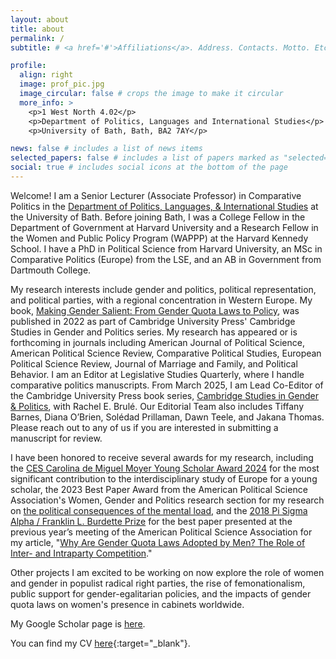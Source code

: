 ```yaml
---
layout: about
title: about
permalink: /
subtitle: # <a href='#'>Affiliations</a>. Address. Contacts. Motto. Etc.

profile:
  align: right
  image: prof_pic.jpg
  image_circular: false # crops the image to make it circular
  more_info: >
    <p>1 West North 4.02</p>
    <p>Department of Politics, Languages and International Studies</p>
    <p>University of Bath, Bath, BA2 7AY</p>

news: false # includes a list of news items
selected_papers: false # includes a list of papers marked as "selected={true}"
social: true # includes social icons at the bottom of the page
---
```


Welcome! I am a Senior Lecturer (Associate Professor) in Comparative Politics in the [Department of Politics, Languages, & International Studies](https://www.bath.ac.uk/departments/department-of-politics-languages-international-studies/) at the University of Bath. Before joining Bath, I was a College Fellow in the Department of Government at Harvard University and a Research Fellow in the Women and Public Policy Program (WAPPP) at the Harvard Kennedy School. I have a PhD in Political Science from Harvard University, an MSc in Comparative Politics (Europe) from the LSE, and an AB in Government from Dartmouth College.

My research interests include gender and politics, political representation, and political parties, with a regional concentration in Western Europe. My book, [Making Gender Salient: From Gender Quota Laws to Policy](https://www.cambridge.org/core/books/making-gender-salient/2D3D592FC6C6B1182203FAA84149E09D), was published in 2022 as part of Cambridge University Press' Cambridge Studies in Gender and Politics series. My research has appeared or is forthcoming in journals including American Journal of Political Science, American Political Science Review, Comparative Political Studies, European Political Science Review, Journal of Marriage and Family, and Political Behavior. I am an Editor at Legislative Studies Quarterly, where I handle comparative politics manuscripts. From March 2025, I am Lead Co-Editor of the Cambridge University Press book series, [Cambridge Studies in Gender & Politics](https://www.cambridge.org/core/series/cambridge-studies-in-gender-and-politics/3F1CE6BE0E125F59DA8D2DBF736B400B), with Rachel E. Brulé. Our Editorial Team also includes Tiffany Barnes, Diana O’Brien, Solédad Prillaman, Dawn Teele, and Jakana Thomas. Please reach out to any of us if you are interested in submitting a manuscript for review.

I have been honored to receive several awards for my research, including the [CES Carolina de Miguel Moyer Young Scholar Award 2024](https://councilforeuropeanstudies.org/2024-awardee/) for the most significant contribution to the interdisciplinary study of Europe for a young scholar, the 2023 Best Paper Award from the American Political Science Association's Women, Gender and Politics research section for my research on [the political consequences of the mental load](https://doi.org/10.1093/esr/jcaf019), and the [2018 Pi Sigma Alpha / Franklin L. Burdette Prize](https://politicalsciencenow.com/ana-catalano-weeks-2018-franklin-l-burdette-pi-sigma-alpha-award-recipient/) for the best paper presented at the previous year’s meeting of the American Political Science Association for my article, "[Why Are Gender Quota Laws Adopted by Men? The Role of Inter- and Intraparty Competition](https://doi.org/10.1177/0010414018758762)."

Other projects I am excited to be working on now explore the role of women and gender in populist radical right parties, the rise of femonationalism, public support for gender-egalitarian policies, and the impacts of gender quota laws on women's presence in cabinets worldwide.

My Google Scholar page is [here](https://scholar.google.com/citations?user=YRH8cOoAAAAJ&hl=en).

You can find my CV [here](assets/pdf/Weeks_CV_052025.pdf){:target="_blank"}.
